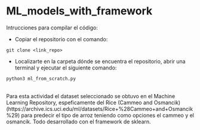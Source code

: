 # ML_models_with_framework

Intrucciones para compilar el código:
- Copiar el repositorio con el comando:
```
git clone <link_repo>
```
- Localizarte en la carpeta dónde se encuentra el repositorio, abrir una terminal y ejecutar el siguiente comando:
 ```
 python3 ml_from_scratch.py
 ```
<br>
Para esta actividad el dataset seleccionado se obtuvo en el Machine Learning Repository, espeficamente del Rice (Cammeo and Osmancik)(https://archive.ics.uci.edu/ml/datasets/Rice+%28Cammeo+and+Osmancik%29) para predecir el tipo de arroz teniendo como opciones el cammeo y el osmancik. Todo desarrollado con el framework de sklearn.

